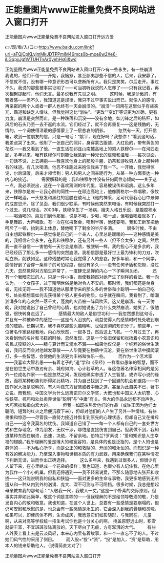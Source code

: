 # 正能量图片www正能量免费不良网站进入窗口打开
正能量图片www正能量免费不良网站进入窗口打开远方爱

👉/观/看/入/口👉http://www.baidu.com/link?url=aFQjCpKLyjmMkJDTPPmIM46mcs0b-moe8w2Xe6-iLGqpxJgfWTUHTnAr0yehHs6i&wd

正能量图片www正能量免费不良网站进入窗口打开/>有一些永生，有一些崩溃　　　我说的，他们不信——开始，我恼怒，甚至鄙夷那些不信的人，后来，我安静了，不信就不信，没有哪一种意识形态可以垄断所有人。我只是笑笑，尔后走开。事过不久，我说的那些被事实证明了——可当初听我说的人忘却了——只有我记着，再次相聚提起时，他们无言。最多说我有先见之明。　　　这时候，我是骄傲的，有智者感——但不久，我知道这是规律，我只不过早事实说出而已。就像人的感情，再亲密的两个人或者一群人也终有一天会崩溃的。“崩溃”一词用在这里似乎有些突兀、霸道和缺乏人情味，但我觉得这比“消失”、“更改”“变幻”等词更为准确，更有力度。崩溃是突然而止，是一种跌落和沉没——没有余地，如刀锋之后的秸秆，如风后的石头乃至一去不返的水流。它们经过了，就不会再重复——这是残酷的，无情的，一个词使得温暖的感情蒙上了一层悲哀的阴影。　　　忽然有一天，打开信箱，收到一位朋友的信，只是一句话：“献平，现在好吗？我想你！”看到这句话，我差点哭了出来。他附了一张自己的照片，身穿蒙古服装，大红色的，带有黄色的花纹——我又看到了他，一直生活在祁连山南麓高地上的男人铁穆尔——在河西走廊，多年以来，唯有铁穆尔时刻能让我感到一种兄长的信赖和温暖——每次见面，一句话不说，上去拥抱——我喜欢他身上的那股羊腥、奶茶和游牧男人身上那种特有的味道。有几次喝酒，他忍不住跑过来抱住我亲了我一下。一开始，我觉得惊诧，尔后温暖，后来才领悟到：男人和男人之间亲昵行为，从某一种方面表达一种内心的接近。　　　需要解释的是：我和铁穆尔并没有任何同性恋倾向——关于这一点，我必须说出，这在一个喜欢猜测的年代里，容易被误传和诟病。这么多年来，铁穆尔是唯一让我心醉的同性——在祁连高地上，他像腾格尔一样唱歌，像牧民一样喝酒，一头怒发和黑红的脸膛在骏马上飞驰的神采，足可代替我心目中景仰的成吉思汗。除了见面，我们很少联系，有时候他突然来电话，有时候我突然打一个过去，说几句话。2003年，铁穆尔生了一场病，嫂夫人格日乐说，是腹腔积水——喝酒喝的。朋友们到他那里，说是不喝，少喝，喝一点，但喝着喝着就多了，手足舞蹈，大声唱歌。有一次在张掖聚会，喝到半宿，他还要喝，我和王新军把他呵斥了一顿，抬到床上休息，替他喝下了剩余的半斤多酒。　　　很多时候，不由自主想起铁穆尔——感觉像是自己的一个亲人，心里总是暖暖的——这种感情是美的，我相信它会永生，在我和铁穆尔，还有另外一些人（但不会太多）之间。然后我一直不自信——害怕有一天它会是崩溃，被腰斩一样。我的担心不是多余的，我已经经历了那么多——感情的突然崩溃。我相信那是最好世上最为锋利的刀刃，吹毛立断，削铁如泥。这种残酷时常让我觉得了人的悲哀。好多年前，和一个同学，感情好到了合穿一条裤子的可怕程度，但没有多久——没有任何矛盾和怨隙，没过几天，忽然觉得对方陌生异常了，一度肆无忌惮的内心一下子瞬间关闭。　　　还有一个我暗恋过的人，只是一件小事，而使我顿然对她产生了别样的看法。我一向认为，一个女孩子，过于精明世俗是绝对令人不安的。那时候，我们都还是单身者，无挂无碍——我不知道她从那里学来的那么多的世俗和小聪明——怕自己吃亏，处处都想着如何去获得某个男人更多的物质。似乎就在瞬间，我看到了，暗潮汹涌多年的心突然一落千丈，蓬勃的火苗被一阵风吹灭。这又是崩溃。有一天傍晚，我对她说出了自己曾经的心情，也对她说出了为什么突然崩溃，她笑了，很勉强，很快转身走远了。　　　感情最大的敌人是俗世功利——我忽然想到这句话，并且有一种被命中的感觉——这是令人沮丧的，利益使得人的感情时时处处收到崩溃的威胁。长期以来，我不喜欢那些头脑精明、世俗透彻的知识分子。前些年，一位著名作家路经我地，内心欣欣然，一起多日，然后送上飞机。一个月过去了，再次看到他的名片和书籍的时候，忽然发现，这是一个依旧保留和张扬着小农意识和农民式狡黠的人——精与算计而又滴水不漏——如果他仅仅是一个纯粹的俗世生活者，我问反而会对他越发尊敬——人毕竟要在物质中沉沦，要在俗世生活中摸爬滚打，多一些智慧，会使他的生活更为丰裕和快乐一些。　　　而作为一个艺术家——我喜欢大智若愚——有着老子的“道”学和《圣经》一样看似愚笨的智慧，而不是在俗世生活中游刃有余、城府如海、心计若草的人。与这位著名作家相同的是另外一位成名作家——也是忽然之间，发现他确实参透了人生智慧，或许写小说的缘故，而将某种形势判断得如此精巧，并为自己找到了一个回避的机会和退路——中国作家大抵是聪明的，有人叫做东方智慧或者中庸之道，甚至为此自美不已，著书立说。而我想，中国文学为什么远离诺贝尔文学奖，大概也和中国文人太机警、心性狭窄、机巧和处处卖弄世俗“聪明”与“中庸”有关。伟大的作品永远都不动声色、大巧若拙和指向宏大的。　　　但我一如既往热爱他们的作品（或许正因为他们太聪明，短暂的红火之后便沉寂下来），但却对他们的人产生了另外一种情绪，有些畏惧和惊恐——尽管我一直努力接近并恢复到原先的心理状态，但却自己又在排斥自己——这令我莫名的忧伤。我知道自己错了——每一个人都有自己的一套处世方式和生存理念，作为朋友，无权干涉，哪怕是直接伤害到自己。但我做不到，我知道某种东西在崩溃，迅速，决绝，不留余地。伯特兰?罗素说：“爱和知识是人生幸福的翅膀。”我所理解的爱是博大的和宽容的，是具体的也是泛指的，是个人的也是群体的——不为私心所享，而是公正的和救赎的，开阔的和永恒的。而知识是一种有效的解决能力，乃至深入事物和世相本质的有力武器，用来确保我们在某种情况下判断无误，进而作出正确选择。　　　这么多年来，我遇到过很多人，但很少有人留下来，在心里绣成一个花朵的模样；我也知道，也很少有人记住我，在他心里为我作一个小小的巢。但我还将遇到——我不轻易说爱，不那么随意地去张开和收拢——这只能说明我的自私和狭隘——面对更多的生命与事物，我更多地感到无所适从和一种从内到外的汹涌、庞大、深不可测与不可阻挡。很多时候，我总是想起母亲教育我的那句话：“人敬我一尺，我敬人一丈。”这是一个朴素的交际原则，但事实并非如此简单，敬这个词是含糊的——但我理解的不是给领导敬酒的敬，乃是发自内心的敬和敬意。我也知道，在这个人世上，总要有一些感情是要崩塌的，但仍可安慰和欣慰的是，也总会有一些感情是永生的，它会深入到我的骨髓和灵魂，如果可以，即使肉体不再，生命成灰，我愿意它们如影随形，与我同在。
儿童啊，从来对高等学校统一招生考试你也是十分关心的啊。
掩盖原野远山时，积雪就要丰富，不宜斑斑驳陆离驳的。天下尽白了无痕，方有澎湃的大气。
　　有些人外表上看上去是云淡风轻，本来心内里有着故事，和一个一直忘不了的人。不过她们风气性的采用了侧目。
　　而入股=“投”+“资”，“投”是加入，“资”是帮助，用本人的钱来帮助他人。（说得简直太对了）

正能量图片www正能量免费不良网站进入窗口打开
